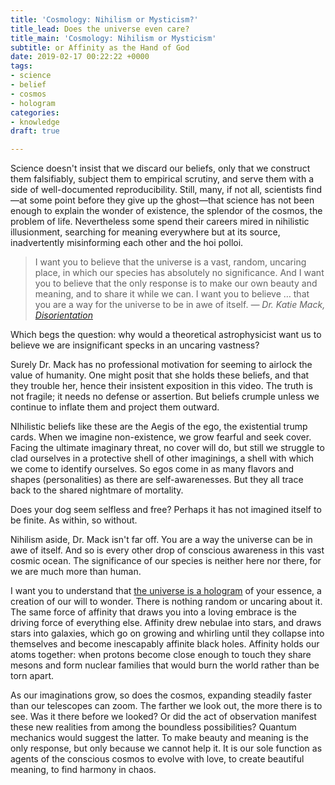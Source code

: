 ```yaml
---
title: 'Cosmology: Nihilism or Mysticism?'
title_lead: Does the universe even care?
title_main: 'Cosmology: Nihilism or Mysticism'
subtitle: or Affinity as the Hand of God
date: 2019-02-17 00:22:22 +0000
tags:
- science
- belief
- cosmos
- hologram
categories:
- knowledge
draft: true

---
```

Science doesn't insist that we discard our beliefs, only that we construct them falsifiably, subject them to empirical scrutiny, and serve them with a side of well-documented reproducibility. Still, many, if not all, scientists find—at some point before they give up the ghost—that science has not been enough to explain the wonder of existence, the splendor of the cosmos, the problem of life. Nevertheless some spend their careers mired in nihilistic illusionment, searching for meaning everywhere but at its source, inadvertently misinforming each other and the hoi polloi.

> I want you to believe that the universe is a vast, random, uncaring place, in which our species has absolutely no significance. And I want you to believe that the only response is to make our own beauty and meaning, and to share it while we can. I want you to believe … that you are a way for the universe to be in awe of itself.
> <cite>— Dr. Katie Mack, [_Disorientation_](https://aeon.co/videos/i-want-you-to-live-forward-but-see-backward-a-theoretical-astrophysicists-manifesto)</cite>

Which begs the question: why would a theoretical astrophysicist want us to believe we are insignificant specks in an uncaring vastness?

Surely Dr. Mack has no professional motivation for seeming to airlock the value of humanity. One might posit that she holds these beliefs, and that they trouble her, hence their insistent exposition in this video. The truth is not fragile; it needs no defense or assertion. But beliefs crumple unless we continue to inflate them and project them outward.

NIhilistic beliefs like these are the Aegis of the ego, the existential trump cards. When we imagine non-existence, we grow fearful and seek cover. Facing the ultimate imaginary threat, no cover will do, but still we struggle to clad ourselves in a protective shell of other imaginings, a shell with which we come to identify ourselves. So egos come in as many flavors and shapes (personalities) as there are self-awarenesses. But they all trace back to the shared nightmare of mortality.

Does your dog seem selfless and free? Perhaps it has not imagined itself to be finite. As within, so without.

Nihilism aside, Dr. Mack isn't far off. You are a way the universe can be in awe of itself. And so is every other drop of conscious awareness in this vast cosmic ocean. The significance of our species is neither here nor there, for we are much more than human.

I want you to understand that [the universe is a hologram](https://www.wikiwand.com/en/Holographic_principle) of your essence, a creation of our will to wonder. There is nothing random or uncaring about it. The same force of affinity that draws you into a loving embrace is the driving force of everything else. Affinity drew nebulae into stars, and draws stars into galaxies, which go on growing and whirling until they collapse into themselves and become inescapably affinite black holes. Affinity holds our atoms together: when protons become close enough to touch they share mesons and form nuclear families that would burn the world rather than be torn apart.

As our imaginations grow, so does the cosmos, expanding steadily faster than our telescopes can zoom. The farther we look out, the more there is to see. Was it there before we looked? Or did the act of observation manifest these new realities from among the boundless possibilities? Quantum mechanics would suggest the latter. To make beauty and meaning is the only response, but only because we cannot help it. It is our sole function as agents of the conscious cosmos to evolve with love, to create beautiful meaning, to find harmony in chaos.
